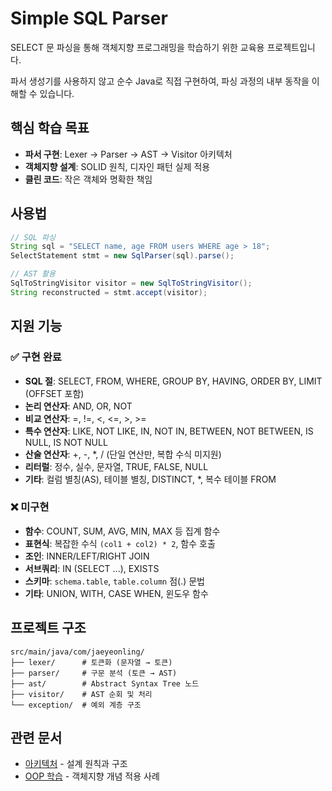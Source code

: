 # Simple SQL Parser

SELECT 문 파싱을 통해 객체지향 프로그래밍을 학습하기 위한 교육용 프로젝트입니다.

파서 생성기를 사용하지 않고 순수 Java로 직접 구현하여, 파싱 과정의 내부 동작을 이해할 수 있습니다.

## 핵심 학습 목표

- **파서 구현**: Lexer → Parser → AST → Visitor 아키텍처
- **객체지향 설계**: SOLID 원칙, 디자인 패턴 실제 적용
- **클린 코드**: 작은 객체와 명확한 책임

## 사용법

```java
// SQL 파싱
String sql = "SELECT name, age FROM users WHERE age > 18";
SelectStatement stmt = new SqlParser(sql).parse();

// AST 활용
SqlToStringVisitor visitor = new SqlToStringVisitor();
String reconstructed = stmt.accept(visitor);
```

## 지원 기능

### ✅ 구현 완료

- **SQL 절**: SELECT, FROM, WHERE, GROUP BY, HAVING, ORDER BY, LIMIT (OFFSET 포함)
- **논리 연산자**: AND, OR, NOT
- **비교 연산자**: =, !=, <, <=, >, >=
- **특수 연산자**: LIKE, NOT LIKE, IN, NOT IN, BETWEEN, NOT BETWEEN, IS NULL, IS NOT NULL
- **산술 연산자**: +, -, *, / (단일 연산만, 복합 수식 미지원)
- **리터럴**: 정수, 실수, 문자열, TRUE, FALSE, NULL
- **기타**: 컬럼 별칭(AS), 테이블 별칭, DISTINCT, *, 복수 테이블 FROM

### ❌ 미구현

- **함수**: COUNT, SUM, AVG, MIN, MAX 등 집계 함수
- **표현식**: 복잡한 수식 `(col1 + col2) * 2`, 함수 호출
- **조인**: INNER/LEFT/RIGHT JOIN
- **서브쿼리**: IN (SELECT ...), EXISTS
- **스키마**: `schema.table`, `table.column` 점(.) 문법
- **기타**: UNION, WITH, CASE WHEN, 윈도우 함수

## 프로젝트 구조

```
src/main/java/com/jaeyeonling/
├── lexer/      # 토큰화 (문자열 → 토큰)
├── parser/     # 구문 분석 (토큰 → AST)
├── ast/        # Abstract Syntax Tree 노드
├── visitor/    # AST 순회 및 처리
└── exception/  # 예외 계층 구조
```

## 관련 문서

- [아키텍처](ARCHITECTURE.md) - 설계 원칙과 구조
- [OOP 학습](OOP_LEARNING.md) - 객체지향 개념 적용 사례
